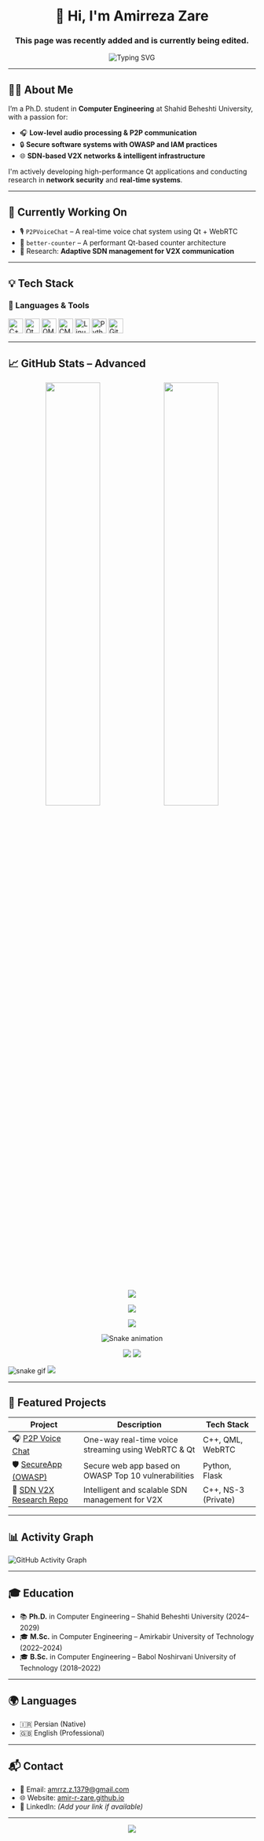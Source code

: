 <h1 align="center">👋 Hi, I'm Amirreza Zare</h1>

<h3 align="center"> This page was recently added and is currently being edited. </h3>
<p align="center">
  <img src="https://readme-typing-svg.demolab.com?font=Fira+Code&size=22&pause=1000&center=true&width=440&lines=Ph.D.+Candidate+in+CE+at+SBU;Qt+Developer+%7C+C%2B%2B+%2B+QML+%2B+DSP" alt="Typing SVG" />
</p>

---

## 👨‍💻 About Me

I’m a Ph.D. student in **Computer Engineering** at Shahid Beheshti University, with a passion for:

- 🎧 **Low-level audio processing & P2P communication**
- 🔒 **Secure software systems with OWASP and IAM practices**
- 🌐 **SDN-based V2X networks & intelligent infrastructure**

I'm actively developing high-performance Qt applications and conducting research in **network security** and **real-time systems**.

---

## 🚀 Currently Working On

- 🎙️ `P2PVoiceChat` – A real-time voice chat system using Qt + WebRTC  
- 🔧 `better-counter` – A performant Qt-based counter architecture  
- 📡 Research: **Adaptive SDN management for V2X communication**

---

## 💡 Tech Stack

### 🧰 Languages & Tools

<p align="left">
  <img src="https://cdn.jsdelivr.net/gh/devicons/devicon/icons/cplusplus/cplusplus-original.svg" height="30" alt="C++"/>
  <img src="https://cdn.jsdelivr.net/gh/devicons/devicon/icons/qt/qt-original.svg" height="30" alt="Qt"/>
  <img src="https://cdn.jsdelivr.net/gh/devicons/devicon/icons/qml/qml-original.svg" height="30" alt="QML"/>
  <img src="https://cdn.jsdelivr.net/gh/devicons/devicon/icons/cmake/cmake-original.svg" height="30" alt="CMake"/>
  <img src="https://cdn.jsdelivr.net/gh/devicons/devicon/icons/linux/linux-original.svg" height="30" alt="Linux"/>
  <img src="https://cdn.jsdelivr.net/gh/devicons/devicon/icons/python/python-original.svg" height="30" alt="Python"/>
  <img src="https://cdn.jsdelivr.net/gh/devicons/devicon/icons/git/git-original.svg" height="30" alt="Git"/>
</p>

---

## 📈 GitHub Stats – Advanced

<p align="center">
  <img width="47%" src="https://github-readme-stats.vercel.app/api?username=Amir-r-zare&show_icons=true&theme=gruvbox&count_private=true" />
  <img width="47%" src="https://github-readme-stats.vercel.app/api/top-langs/?username=Amir-r-zare&layout=compact&theme=gruvbox" />
</p>

<p align="center">
  <img src="https://streak-stats.demolab.com/?user=Amir-r-zare&theme=gruvbox" />
</p>

<p align="center">
  <img src="https://github-profile-trophy.vercel.app/?username=Amir-r-zare&theme=gruvbox&margin-w=10&row=1&column=7" />
</p>

<p align="center">
  <img src="https://github-readme-activity-graph.vercel.app/graph?username=Amir-r-zare&theme=rogue" />
</p>

<p align="center">
  <img src="https://raw.githubusercontent.com/Amir-r-zare/Amir-r-zare/output/github-contribution-grid-snake.svg" alt="Snake animation" />
</p>

<p align="center">
  <img src="https://github.com/Amir-r-zare/Amir-r-zare/blob/generated/svg/profile-summary-card-output/github_dark/0-profile-details.svg" />
  <img src="https://github.com/Amir-r-zare/Amir-r-zare/blob/generated/svg/profile-summary-card-output/github_dark/4-pull-requests.svg" />
</p>


![snake gif](./github-contribution-grid-snake.svg)
<img src="./profile-summary-card-output/github_dark/0-profile-details.svg" />

---

## 🔬 Featured Projects

| Project | Description | Tech Stack |
|--------|-------------|------------|
| 🎧 [P2P Voice Chat](https://github.com/Amir-r-zare/P2PVoiceChat) | One-way real-time voice streaming using WebRTC & Qt | C++, QML, WebRTC |
| 🛡️ [SecureApp (OWASP)](https://github.com/Amir-r-zare/SecureApp) | Secure web app based on OWASP Top 10 vulnerabilities | Python, Flask |
| 📶 [SDN V2X Research Repo](mailto:amrrz.z.1379@gmail.com?subject=Request%20Access%20to%20Private%20Repo) | Intelligent and scalable SDN management for V2X | C++, NS-3 (Private) |

---

## 📊 Activity Graph

![GitHub Activity Graph](https://github-readme-activity-graph.vercel.app/graph?username=Amir-r-zare&theme=dracula)

---

## 🎓 Education

- 📚 **Ph.D.** in Computer Engineering – Shahid Beheshti University (2024–2029)
- 🎓 **M.Sc.** in Computer Engineering – Amirkabir University of Technology (2022–2024)
- 🎓 **B.Sc.** in Computer Engineering – Babol Noshirvani University of Technology (2018–2022)

---

## 🌍 Languages

- 🇮🇷 Persian (Native)
- 🇬🇧 English (Professional)

---

## 📬 Contact

- 📧 Email: [amrrz.z.1379@gmail.com](mailto:amrrz.z.1379@gmail.com)
- 🌐 Website: [amir-r-zare.github.io](https://amir-r-zare.github.io)
- 🔗 LinkedIn: *(Add your link if available)*

---

<p align="center">
  <img src="https://capsule-render.vercel.app/api?type=waving&color=gradient&height=100&section=footer"/>
</p>
